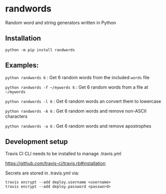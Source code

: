 # randwords
Random word and string generators written in Python

## Installation

`python -m pip install randwords`

## Examples:

`python randwords 6` : Get 6 random words from the included `words` file

`python randwords -f ~/mywords 6` : Get 6 random words from a file at `~/mywords`

`python randwords -l 6` : Get 6 random words an convert them to lowercase

`python randwords -A 6` : Get 6 random words and remove non-ASCII characters

`python randwords -a 6` : Get 6 random words and remove apostrophes

## Development setup

Travis CI CLI needs to be installed to manage .travis.yml

https://github.com/travis-ci/travis.rb#installation

Secrets are stored in .travis.yml via:

```
travis encrypt --add deploy.username <username>
travis encrypt --add deploy.password <password>
```
